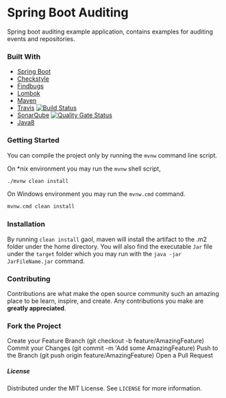 # Spring Boot Auditing 

Spring boot auditing example application, contains examples for auditing events and repositories.

### Built With

- [Spring Boot](https://start.spring.io)
- [Checkstyle](http://checkstyle.sourceforge.net/) 
- [Findbugs](http://findbugs.sourceforge.net/) 
- [Lombok](https://projectlombok.org/) 
- [Maven](https://maven.apache.org/) 
- [Travis](https://travis-ci.org/)  [![Build Status](https://travis-ci.org/canmogol/spring-boot-auditing.svg?branch=master)](https://travis-ci.org/canmogol/spring-boot-auditing)
- [SonarQube](https://sonarcloud.io/dashboard?id=dev.canm%3Aspring-boot-auditing) [![Quality Gate Status](https://sonarcloud.io/api/project_badges/measure?project=dev.canm%3Aspring-boot-auditing&metric=alert_status)](https://sonarcloud.io/dashboard?id=dev.canm%3Aspring-boot-auditing)
- [Java8](https://openjdk.java.net/install/) 

### Getting Started

You can compile the project only by running the `mvnw` command line script.

On *nix environment you may run the `mvnw` shell script,
```bash
./mvnw clean install
```

On Windows environment you may run the `mvnw.cmd` command.
```bash
mvnw.cmd clean install
```

### Installation

By running `clean install` gaol, maven will install the artifact to the .m2 folder 
under the home directory. You will also find the executable `Jar` file under the
`target` folder which you may run with the `java -jar JarFileName.jar` command.


### Contributing
Contributions are what make the open source community such an amazing place to be learn, 
inspire, and create. Any contributions you make are **greatly appreciated**.

### Fork the Project
Create your Feature Branch (git checkout -b feature/AmazingFeature)
Commit your Changes (git commit -m 'Add some AmazingFeature)
Push to the Branch (git push origin feature/AmazingFeature)
Open a Pull Request

##### License
Distributed under the MIT License. See `LICENSE` for more information.

